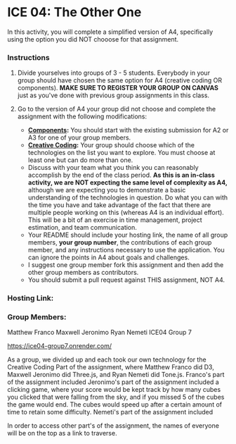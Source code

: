 # ICE 04: The Other One

In this activity, you will complete a simplified version of A4, specifically using the option you did NOT chooose for that assignment.

### Instructions

1. Divide yourselves into groups of 3 - 5 students. Everybody in your group should have chosen the same option for A4 (creative coding OR components). **MAKE SURE TO REGISTER YOUR GROUP ON CANVAS** just as you've done with previous group assignments in this class.

2. Go to the version of A4 your group did not choose and complete the assignment with the following modifications:
    * **[Components](https://github.com/jmcuneo/a4-components-a25):** You should start with the existing submission for A2 or A3 for one of your group members.
    * **[Creative Coding](https://github.com/jmcuneo/a4-creative-coding-a25):** Your group should choose which of the technologies on the list you want to explore. You must choose at least one but can do more than one.
    * Discuss with your team what you think you can reasonably accomplish by the end of the class period. **As this is an in-class activity, we are NOT expecting the same level of complexity as A4,** although we are expecting you to demonstrate a basic understanding of the technologies in question. Do what you can with the time you have and take advantage of the fact that there are multiple people working on this (whereas A4 is an individual effort). This will be a bit of an exercise in time management, project estimation, and team communication.
    * Your README should include your hosting link, the name of all group members, **your group number**, the contributions of each group member, and any instructions necessary to use the application. You can ignore the points in A4 about goals and challenges.
    * I suggest one group member fork this assignment and then add the other group members as contributors.
    * You should submit a pull request against THIS assignment, NOT A4.

### Hosting Link:

### Group Members:
Matthew Franco
Maxwell Jeronimo
Ryan Nemeti
ICE04 Group 7

https://ice04-group7.onrender.com/

As a group, we divided up and each took our own technology for the Creative Coding Part of the assignment, where
Matthew Franco did D3, Maxwell Jeronimo did Three.js, and Ryan Nemeti did Tone.js.  Franco's part of the assignment
included
Jeronimo's part of the assignment included a clicking game, where your score would be kept track by how many cubes
you clicked that were falling from the sky, and if you missed 5 of the cubes the game would end.  The cubes would speed
up after a certain amount of time to retain some difficulty.
Nemeti's part of the assignment included

In order to access other part's of the assignment, the names of everyone will be on the top as a link to traverse.
